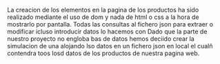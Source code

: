 La creacion de los elementos en la pagina de los productos ha sido realizado mediante el uso de dom y nada de html o css a la hora de mostrarlo por pantalla.
Todas las consultas al fichero json para extraer o modificar icluso introducir datos lo hacemos con
Dado que la parte de nuestro proyecto no engloba bas de datos hemos deciido crear la simulacion de una alojando lso datos en un fichero json en local el cualñ contendra toos losd datos de los 
productos de nuestra pagina web.

